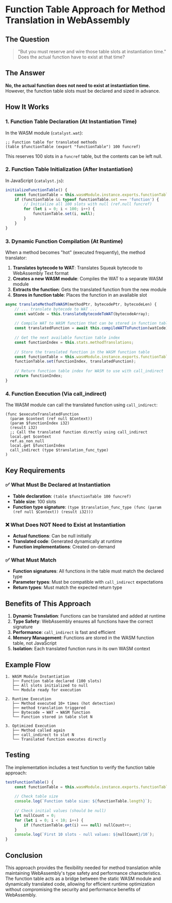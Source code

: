# Function Table Approach for Method Translation in WebAssembly

## The Question

> "But you must reserve and wire those table slots at instantiation time." Does the actual function have to exist at that time?

## The Answer

**No, the actual function does not need to exist at instantiation time.** However, the function table slots must be declared and sized in advance.

## How It Works

### 1. Function Table Declaration (At Instantiation Time)

In the WASM module (`catalyst.wat`):
```wat
;; Function table for translated methods
(table $functionTable (export "functionTable") 100 funcref)
```

This reserves 100 slots in a `funcref` table, but the contents can be left null.

### 2. Function Table Initialization (After Instantiation)

In JavaScript (`catalyst.js`):
```javascript
initializeFunctionTable() {
    const functionTable = this.wasmModule.instance.exports.functionTable;
    if (functionTable && typeof functionTable.set === 'function') {
        // Initialize all 100 slots with null (ref.null funcref)
        for (let i = 0; i < 100; i++) {
            functionTable.set(i, null);
        }
    }
}
```

### 3. Dynamic Function Compilation (At Runtime)

When a method becomes "hot" (executed frequently), the method translator:

1. **Translates bytecode to WAT**: Translates Squeak bytecode to WebAssembly Text format
2. **Creates a new WASM module**: Compiles the WAT to a separate WASM module
3. **Extracts the function**: Gets the translated function from the new module
4. **Stores in function table**: Places the function in an available slot

```javascript
async translateMethodToWASM(methodPtr, bytecodePtr, bytecodeLen) {
    // ... translate bytecode to WAT ...
    const watCode = this.translateBytecodeToWAT(bytecodeArray);
    
    // Compile WAT to WASM function that can be stored in function table
    const translatedFunction = await this.compileWATToFunction(watCode);
    
    // Get the next available function table index
    const functionIndex = this.stats.methodTranslations;
    
    // Store the translated function in the WASM function table
    const functionTable = this.wasmModule.instance.exports.functionTable;
    functionTable.set(functionIndex, translatedFunction);
    
    // Return function table index for WASM to use with call_indirect
    return functionIndex;
}
```

### 4. Function Execution (Via call_indirect)

The WASM module can call the translated function using `call_indirect`:

```wat
(func $executeTranslatedFunction
  (param $context (ref null $Context))
  (param $functionIndex i32)
  (result i32)
  ;; Call the translated function directly using call_indirect
  local.get $context
  ref.as_non_null
  local.get $functionIndex
  call_indirect (type $translation_func_type)
)
```

## Key Requirements

### ✅ What Must Be Declared at Instantiation
- **Table declaration**: `(table $functionTable 100 funcref)`
- **Table size**: 100 slots
- **Function type signature**: `(type $translation_func_type (func (param (ref null $Context)) (result i32)))`

### ❌ What Does NOT Need to Exist at Instantiation
- **Actual functions**: Can be null initially
- **Translated code**: Generated dynamically at runtime
- **Function implementations**: Created on-demand

### ✅ What Must Match
- **Function signatures**: All functions in the table must match the declared type
- **Parameter types**: Must be compatible with `call_indirect` expectations
- **Return types**: Must match the expected return type

## Benefits of This Approach

1. **Dynamic Translation**: Functions can be translated and added at runtime
2. **Type Safety**: WebAssembly ensures all functions have the correct signature
3. **Performance**: `call_indirect` is fast and efficient
4. **Memory Management**: Functions are stored in the WASM function table, not JavaScript
5. **Isolation**: Each translated function runs in its own WASM context

## Example Flow

```
1. WASM Module Instantiation
   ├── Function table declared (100 slots)
   ├── All slots initialized to null
   └── Module ready for execution

2. Runtime Execution
   ├── Method executed 10+ times (hot detection)
   ├── method translation triggered
   ├── Bytecode → WAT → WASM function
   └── Function stored in table slot N

3. Optimized Execution
   ├── Method called again
   ├── call_indirect to slot N
   └── Translated function executes directly
```

## Testing

The implementation includes a test function to verify the function table approach:

```javascript
testFunctionTable() {
    const functionTable = this.wasmModule.instance.exports.functionTable;
    
    // Check table size
    console.log(`Function table size: ${functionTable.length}`);
    
    // Check initial values (should be null)
    let nullCount = 0;
    for (let i = 0; i < 10; i++) {
        if (functionTable.get(i) === null) nullCount++;
    }
    console.log(`First 10 slots - null values: ${nullCount}/10`);
}
```

## Conclusion

This approach provides the flexibility needed for method translation while maintaining WebAssembly's type safety and performance characteristics. The function table acts as a bridge between the static WASM module and dynamically translated code, allowing for efficient runtime optimization without compromising the security and performance benefits of WebAssembly. 
